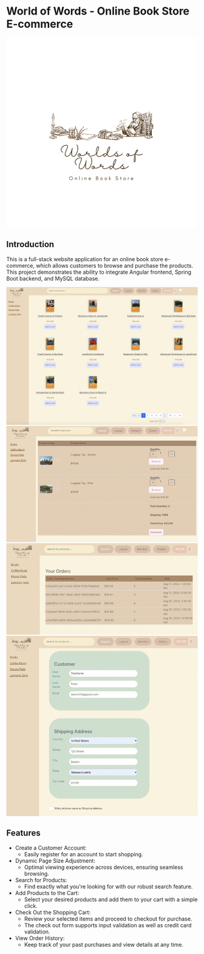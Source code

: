 # World of Words - Online Book Store E-commerce
![Logo](03-frontend/angular-ecommerce/src/assets/logo.png)

## Introduction
This is a full-stack website application for an online book store e-commerce, which allows customers to browse and purchase the products. This project demonstrates the ability to integrate Angular frontend, Spring Boot backend, and MySQL database.

![Home Image](04-work-sample/changeSize.png)
![Cart Image](04-work-sample/cart.png)
![History Image](04-work-sample/orderHistory.png)
![Checkout Image](04-work-sample/history.png)

## Features
* Create a Customer Account:
  * Easily register for an account to start shopping.
* Dynamic Page Size Adjustment:
  * Optimal viewing experience across devices, ensuring seamless browsing.
* Search for Products:
  * Find exactly what you're looking for with our robust search feature.
* Add Products to the Cart:
  * Select your desired products and add them to your cart with a simple click.
* Check Out the Shopping Cart:
  * Review your selected items and proceed to checkout for purchase.
  * The check out form supports input validation as well as credit card validation.
* View Order History:
  * Keep track of your past purchases and view details at any time.
